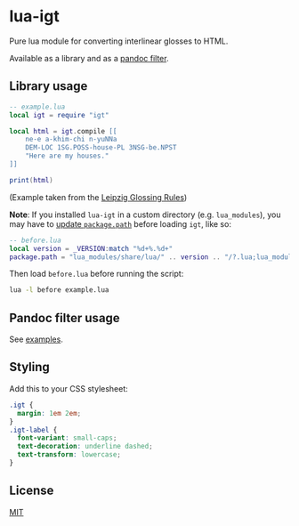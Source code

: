 # lua-igt

Pure lua module for converting interlinear glosses to HTML.

Available as a library and as a [pandoc filter](https://github.com/palasimi/lua-igt/releases).

## Library usage

```lua
-- example.lua
local igt = require "igt"

local html = igt.compile [[
    ne-e a-khim-chi n-yuNNa
    DEM-LOC 1SG.POSS-house-PL 3NSG-be.NPST
    "Here are my houses."
]]

print(html)
```

(Example taken from the [Leipzig Glossing Rules](https://www.eva.mpg.de/lingua/resources/glossing-rules.php))

**Note**: If you installed `lua-igt` in a custom directory (e.g. `lua_modules`),
you may have to [update `package.path`](https://leafo.net/guides/customizing-the-luarocks-tree.html#the-install-locations/using-a-custom-directory/quick-guide/running-scripts-with-packages)
before loading `igt`, like so:

```lua
-- before.lua
local version = _VERSION:match "%d+%.%d+"
package.path = "lua_modules/share/lua/" .. version .. "/?.lua;lua_modules/share/lua/" .. version .. "/?/init.lua;" .. package.path
```

Then load `before.lua` before running the script:

```bash
lua -l before example.lua
```

## Pandoc filter usage

See [examples](https://github.com/palasimi/lua-igt/tree/main/examples).

## Styling

Add this to your CSS stylesheet:

```css
.igt {
  margin: 1em 2em;
}
.igt-label {
  font-variant: small-caps;
  text-decoration: underline dashed;
  text-transform: lowercase;
}
```

## License

[MIT](./LICENSE)
